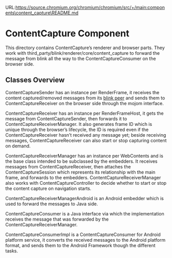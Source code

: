 URL:https://source.chromium.org/chromium/chromium/src/+/main:components\content_capture\README.md
# ContentCapture Component

This directory contains ContentCapture’s renderer and browser parts. They work
with third_party/blink/renderer/core/content_capture to forward the message
from blink all the way to the ContentCaptureConsumer on the browser side.

## Classes Overview

ContentCaptureSender has an instance per RenderFrame, it receives the content
captured/removed messages from its [blink peer](/third_party/blink/renderer/core/content_capture/README.md) and sends them to
ContentCaptureReceiver on the browser side through the mojom interface.

ContentCaptureReceiver has an instance per RenderFrameHost, it gets the message
from ContentCaptureSender, then forwards it to ContentCaptureReceiverManager.
It also generates frame ID which is unique through the browser’s lifecycle, the
ID is required even if the ContentCaptureReceiver hasn’t received any message
yet; beside receiving messages, ContentCaptureReceiver can also start or stop
capturing content on demand.

ContentCaptureReceiverManager has an instance per WebContents and is the base
class intended to be subclassed by the embedders. It receives messages from
ContentCaptureReceiver, then attaches the ContentCaptureSession which represents
its relationship with the main frame, and forwards to the embedders.
ContentCaptureReceiverManager also works with ContentCaptureController to decide
whether to start or stop the content capture on navigation starts.

ContentCaptureReceiverManagerAndroid is an Android embedder which is used to
forward the messages to Java side.

ContentCaptureConsumer is a Java interface via which the implementation receives
the message that was forwarded by the ContentCaptureReceiverManager.

ContentCaptureConsumerImpl is a ContentCaptureConsumer for Android platform
service, it converts the received messages to the Android platform format, and
sends them to the Android Framework though the different tasks.
